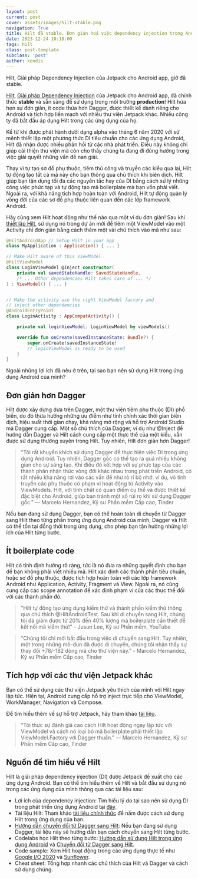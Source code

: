 ```yaml
---
layout: post
current: post
cover: assets/images/hilt-stable.png
navigation: True
title: Hilt đã stable. Đơn giản hoá việc dependency injection trong Android
date: 2023-12-24 10:18:00
tags: hilt
class: post-template
subclass: 'post'
author: kendis
---
```


Hilt, Giải pháp Dependency Injection của Jetpack cho Android app, giờ đã stable.

[Hilt](https://developer.android.com/training/dependency-injection/hilt-android), [Giải pháp Dependency Injection](https://developer.android.com/training/dependency-injection) của Jetpack cho Android app, đã chính thức **stable** và sẵn sàng để sử dụng trong môi trường **production**! Hilt hứa hẹn sự đơn giản, ít code thừa hơn Dagger, được thiết kế dành riêng cho Android và tích hợp liền mạch với nhiều thư viện Jetpack khác. Nhiều công ty đã bắt đầu áp dụng Hilt trong các ứng dụng của họ.

Kể từ khi được phát hành dưới dạng alpha vào tháng 6 năm 2020 với sứ mệnh thiết lập một phương thức DI tiêu chuẩn cho các ứng dụng Android, Hilt đã nhận được nhiều phản hồi từ các nhà phát triển. Điều này không chỉ giúp cải thiện thư viện mà còn cho thấy chúng ta đang đi đúng hướng trong việc giải quyết những vấn đề nan giải.

Thay vì tự tạo sơ đồ phụ thuộc, tiêm thủ công và truyền các kiểu qua lại, Hilt tự động tạo tất cả mã này cho bạn thông qua chú thích khi biên dịch. Hilt giúp bạn tận dụng tối đa các nguyên tắc hay của DI bằng cách xử lý những công việc phức tạp và tự động tạo mã boilerplate mà bạn vốn phải viết. Ngoài ra, với khả năng tích hợp hoàn toàn với Android, Hilt tự động quản lý vòng đời của các sơ đồ phụ thuộc liên quan đến các lớp framework Android.

Hãy cùng xem Hilt hoạt động như thế nào qua một ví dụ đơn giản! Sau khi [thiết lập Hilt](https://developer.android.com/training/dependency-injection/hilt-android#setup), sử dụng nó trong dự án mới để tiêm một ViewModel vào một Activity chỉ đơn giản bằng cách thêm một vài chú thích vào mã như sau:

```kotlin
@HiltAndroidApp // Setup Hilt in your app
class MyApplication : Application() { ... }

// Make Hilt aware of this ViewModel
@HiltViewModel
class LoginViewModel @Inject constructor(
    private val savedStateHandle: SavedStateHandle,
    /* ... Other dependencies Hilt takes care of ... */
) : ViewModel() { ... }


// Make the activity use the right ViewModel factory and
// inject other dependencies
@AndroidEntryPoint 
class LoginActivity : AppCompatActivity() {

    private val loginViewModel: LoginViewModel by viewModels()

    override fun onCreate(savedInstanceState: Bundle?) {
        super.onCreate(savedInstanceState)
        // loginViewModel is ready to be used
    }
}
```

Ngoài những lợi ích đã nêu ở trên, tại sao bạn nên sử dụng Hilt trong ứng dụng Android của mình?

## Đơn giản hơn Dagger

Hilt được xây dựng dựa trên Dagger, một thư viện tiêm phụ thuộc (DI) phổ biến, do đó thừa hưởng những ưu điểm như tính chính xác thời gian biên dịch, hiệu suất thời gian chạy, khả năng mở rộng và hỗ trợ Android Studio mà Dagger cung cấp. Một số chú thích của Dagger, ví dụ như @Inject để hướng dẫn Dagger và Hilt cách cung cấp một thực thể của một kiểu, vẫn được sử dụng thường xuyên trong Hilt. Tuy nhiên, Hilt đơn giản hơn Dagger!

> "Tôi rất khuyến khích sử dụng Dagger để thực hiện việc DI trong ứng dụng Android. Tuy nhiên, Dagger gốc có thể tạo ra quá nhiều không gian cho sự sáng tạo. Khi điều đó kết hợp với sự phức tạp của các thành phần nhận thức vòng đời khác nhau trong phát triển Android, có rất nhiều khả năng rơi vào các vấn đề như rò rỉ bộ nhớ: ví dụ, vô tình truyền các phụ thuộc có phạm vi hoạt động từ Activity vào ViewModels. Hilt, với tính chất có quan điểm cụ thể và được thiết kế đặc biệt cho Android, giúp bạn tránh một số rủi ro khi sử dụng Dagger gốc." — Marcelo Hernandez, Kỹ sư Phần mềm Cấp cao, Tinder

Nếu bạn đang sử dụng Dagger, bạn có thể hoàn toàn di chuyển từ Dagger sang Hilt theo từng phần trong ứng dụng Android của mình, Dagger và Hilt có thể tồn tại đồng thời trong ứng dụng, cho phép bạn tận hưởng những lợi ích của Hilt từng bước.

## Ít boilerplate code

Hilt có tính định hướng rõ ràng, tức là nó đưa ra những quyết định cho bạn để bạn không phải viết nhiều mã. Hilt xác định các thành phần tiêu chuẩn, hoặc sơ đồ phụ thuộc, được tích hợp hoàn toàn với các lớp framework Android như Application, Activity, Fragment và View. Ngoài ra, nó cũng cung cấp các scope annotation để xác định phạm vi của các thực thể đối với các thành phần đó.

> "Hilt tự động tạo ứng dụng kiểm thử và thành phần kiểm thử thông qua chú thích @HiltAndroidTest. Sau khi di chuyển sang Hilt, chúng tôi đã giảm được từ 20% đến 40% lượng mã boilerplate cần thiết để kết nối mã kiểm thử!" - Jusun Lee, Kỹ sư Phần mềm, YouTube

> "Chúng tôi chỉ mới bắt đầu trong việc di chuyển sang Hilt. Tuy nhiên, một trong những mô-đun đã được di chuyển, chúng tôi nhận thấy sự thay đổi +78/-182 dòng mã cho thư viện này." - Marcelo Hernandez, Kỹ sư Phần mềm Cấp cao, Tinder

## Tích hợp với các thư viện Jetpack khác


Bạn có thể sử dụng các thư viện Jetpack yêu thích của mình với Hilt ngay lập tức. Hiện tại, Android cung cấp hỗ trợ inject trực tiếp cho ViewModel, WorkManager, Navigation và Compose.

Để tìm hiểu thêm về sự hỗ trợ Jetpack, hãy tham khảo [tài liệu](https://developer.android.com/training/dependency-injection/hilt-jetpack).

> "Tôi thực sự đánh giá cao cách Hilt hoạt động ngay lập tức với ViewModel và cách nó loại bỏ mã boilerplate phải thiết lập ViewModel.Factory với Dagger thuần." — Marcelo Hernandez, Kỹ sư Phần mềm Cấp cao, Tinder

## Nguồn để tìm hiểu về Hilt

Hilt là giải pháp dependency injection (DI) được Jetpack đề xuất cho các ứng dụng Android. Bạn có thể tìm hiểu thêm về Hilt và bắt đầu sử dụng nó trong các ứng dụng của mình thông qua các tài liệu sau:

- Lợi ích của dependency injection: Tìm hiểu lý do tại sao nên sử dụng DI trong phát triển ứng dụng Android tại [đây](https://developer.android.com/training/dependency-injection).
- Tài liệu Hilt: Tham khảo [tài liệu chính thức](https://manuelvivo.dev/hilt-stable#:~:text=injection%20here.-,Documentation,-to%20learn%20how) để nắm được cách sử dụng Hilt trong ứng dụng của bạn.
- [Hướng dẫn chuyển đổi từ Dagger sang Hilt](https://dagger.dev/hilt/migration-guide): Nếu bạn đang sử dụng Dagger, tài liệu này sẽ hướng dẫn bạn cách chuyển sang Hilt từng bước.
- Codelabs học Hilt theo từng bước: [Hướng dẫn sử dụng Hilt trong ứng dụng Android](https://codelabs.developers.google.com/codelabs/android-hilt) và [Chuyển đổi từ Dagger sang Hilt](https://codelabs.developers.google.com/codelabs/android-dagger-to-hilt).
- Code sample: Xem Hilt hoạt động trong các ứng dụng thực tế như [Google I/O 2020](https://github.com/google/iosched) và [Sunflower](https://github.com/android/sunflower/).
- Cheat sheet: Tổng hợp nhanh các chú thích của Hilt và Dagger và cách sử dụng chúng.

